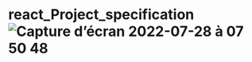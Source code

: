 # react_Project_specification![Capture d’écran 2022-07-28 à 07 50 48](https://user-images.githubusercontent.com/58308471/181451406-13ebee2c-3a7a-407d-b8f5-950cbaf02f83.png)
